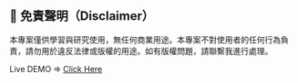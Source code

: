 ## 📢 免責聲明（Disclaimer）
本專案僅供學習與研究使用，無任何商業用途。本專案不對使用者的任何行為負責，請勿用於違反法律或版權的用途。如有版權問題，請聯繫我進行處理。


Live DEMO => [Click Here](https://ileneh889.github.io/pastries_website/)

